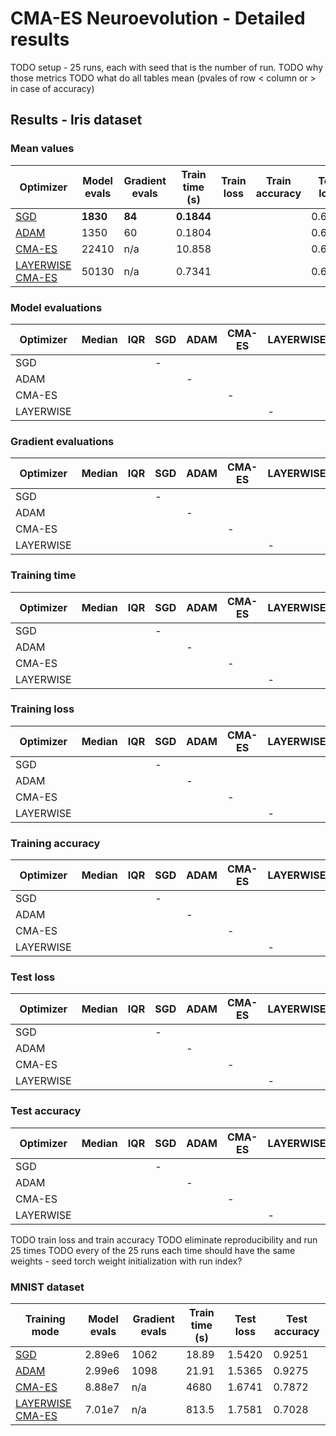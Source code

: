 # CMA-ES Neuroevolution - Detailed results

TODO setup - 25 runs, each with seed that is the number of run.
TODO why those metrics
TODO what do all tables mean (pvales of row < column or > in case of accuracy)
## Results - Iris dataset
### Mean values
| Optimizer                                        | Model evals | Gradient evals | Train time (s) | Train loss | Train accuracy | Test loss | Test accuracy |
|--------------------------------------------------|-------------|----------------|----------------|------------|----------------|-----------|---------------|
| [SGD](configs/iris_sgd.json)                     | **1830**        | **84**             | **0.1844**         |            |                | 0.6145    | 0.9333        |
| [ADAM](configs/iris_adam.json)                   | 1350        | 60             | 0.1804         |            |                | 0.6033    | 0.9333        |
| [CMA-ES](configs/iris_cmaes.json)                | 22410       | n/a            | 10.858         |            |                | 0.6607    | 0.9           |
| [LAYERWISE CMA-ES](configs/iris_layerwise.json)  | 50130       | n/a            | 0.7341         |            |                | 0.6542    | 0.9           |  

### Model evaluations
| Optimizer | Median    | IQR   | SGD   | ADAM  | CMA-ES | LAYERWISE |
|-----------|-----------|-------|-------|-------|--------|-----------|
| SGD       |           |       | -     |       |        |           |
| ADAM      |           |       |       | -     |        |           |
| CMA-ES    |           |       |       |       | -      |           |
| LAYERWISE |           |       |       |       |        | -         |

### Gradient evaluations
| Optimizer | Median    | IQR   | SGD   | ADAM  | CMA-ES | LAYERWISE |
|-----------|-----------|-------|-------|-------|--------|-----------|
| SGD       |           |       | -     |       |        |           |
| ADAM      |           |       |       | -     |        |           |
| CMA-ES    |           |       |       |       | -      |           |
| LAYERWISE |           |       |       |       |        | -         |

### Training time
| Optimizer | Median    | IQR   | SGD   | ADAM  | CMA-ES | LAYERWISE |
|-----------|-----------|-------|-------|-------|--------|-----------|
| SGD       |           |       | -     |       |        |           |
| ADAM      |           |       |       | -     |        |           |
| CMA-ES    |           |       |       |       | -      |           |
| LAYERWISE |           |       |       |       |        | -         |

### Training loss
| Optimizer | Median    | IQR   | SGD   | ADAM  | CMA-ES | LAYERWISE |
|-----------|-----------|-------|-------|-------|--------|-----------|
| SGD       |           |       | -     |       |        |           |
| ADAM      |           |       |       | -     |        |           |
| CMA-ES    |           |       |       |       | -      |           |
| LAYERWISE |           |       |       |       |        | -         |

### Training accuracy
| Optimizer | Median    | IQR   | SGD   | ADAM  | CMA-ES | LAYERWISE |
|-----------|-----------|-------|-------|-------|--------|-----------|
| SGD       |           |       | -     |       |        |           |
| ADAM      |           |       |       | -     |        |           |
| CMA-ES    |           |       |       |       | -      |           |
| LAYERWISE |           |       |       |       |        | -         |

### Test loss
| Optimizer | Median    | IQR   | SGD   | ADAM  | CMA-ES | LAYERWISE |
|-----------|-----------|-------|-------|-------|--------|-----------|
| SGD       |           |       | -     |       |        |           |
| ADAM      |           |       |       | -     |        |           |
| CMA-ES    |           |       |       |       | -      |           |
| LAYERWISE |           |       |       |       |        | -         |

### Test accuracy
| Optimizer | Median    | IQR   | SGD   | ADAM  | CMA-ES | LAYERWISE |
|-----------|-----------|-------|-------|-------|--------|-----------|
| SGD       |           |       | -     |       |        |           |
| ADAM      |           |       |       | -     |        |           |
| CMA-ES    |           |       |       |       | -      |           |
| LAYERWISE |           |       |       |       |        | -         |

TODO train loss and train accuracy
TODO eliminate reproducibility and run 25 times
TODO every of the 25 runs each time should have the same weights - seed torch weight initialization with run index?


### MNIST dataset
| Training mode                                    | Model evals | Gradient evals | Train time (s) | Test loss | Test accuracy |
|--------------------------------------------------|-------------|----------------|----------------|-----------|---------------|
| [SGD](configs/mnist_sgd.json)                    | 2.89e6      | 1062           | 18.89          | 1.5420    | 0.9251        |
| [ADAM](configs/mnist_adam.json)                  | 2.99e6      | 1098           | 21.91          | 1.5365    | 0.9275        |
| [CMA-ES](configs/mnist_cmaes.json)               | 8.88e7      | n/a            | 4680           | 1.6741    | 0.7872        |
| [LAYERWISE CMA-ES](configs/mnist_layerwise.json) | 7.01e7      | n/a            | 813.5          | 1.7581    | 0.7028        |    

